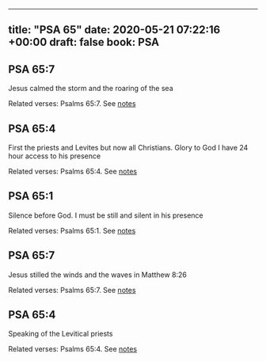
---
title: "PSA 65"
date: 2020-05-21 07:22:16 +00:00
draft: false
book: PSA
---

## PSA 65:7

Jesus calmed the storm and the roaring of the sea

Related verses: Psalms 65:7. See [notes](https://my.bible.com/notes/3434210019653706511)


## PSA 65:4

First the priests and Levites but now all Christians. Glory to God I have 24 hour access to his presence

Related verses: Psalms 65:4. See [notes](https://my.bible.com/notes/3434209396153639691)


## PSA 65:1

Silence before God. I must be still and silent in his presence

Related verses: Psalms 65:1. See [notes](https://my.bible.com/notes/3434208302027498242)


## PSA 65:7

Jesus stilled the winds and the waves in Matthew 8:26

Related verses: Psalms 65:7. See [notes](https://my.bible.com/notes/2568174088410096400)


## PSA 65:4

Speaking of the Levitical priests

Related verses: Psalms 65:4. See [notes](https://my.bible.com/notes/2568173533906330382)

